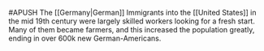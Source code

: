 #APUSH 
The [[Germany|German]] Immigrants into the [[United States]] in the mid 19th century were largely skilled workers looking for a fresh start. Many of them became farmers, and this increased the population greatly, ending in over 600k new German-Americans.